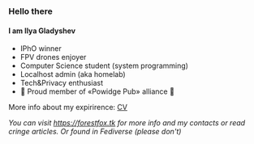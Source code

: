 ### Hello there

#### I am Ilya Gladyshev

* IPhO winner
* FPV drones enjoyer
* Computer Science student (system programming)
* Localhost admin (aka homelab)
* Tech&Privacy enthusiast
* :star2: Proud member of «Powidge Pub» alliance :star2:

More info about my expirirence: [CV](https://github.com/foxidokun/cv/blob/master/cv.pdf)

*You can visit https://forestfox.tk for more info and my contacts or read cringe articles. Or found in Fediverse (please don't)*

